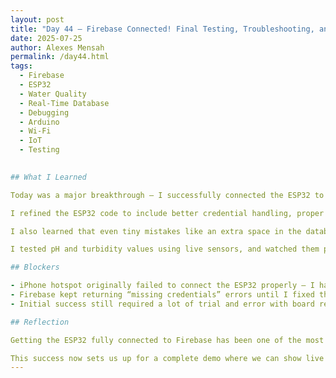 ```yaml
---
layout: post  
title: "Day 44 – Firebase Connected! Final Testing, Troubleshooting, and Real-Time Updates"  
date: 2025-07-25  
author: Alexes Mensah  
permalink: /day44.html  
tags:
  - Firebase
  - ESP32
  - Water Quality
  - Real-Time Database
  - Debugging
  - Arduino
  - Wi-Fi
  - IoT
  - Testing
    

## What I Learned

Today was a major breakthrough — I successfully connected the ESP32 to Firebase and confirmed real-time data upload from the sensors! After days of debugging Wi-Fi, authentication, and credentials, everything finally worked. Seeing values appear in the Firebase Realtime Database felt like a full-circle moment.

I refined the ESP32 code to include better credential handling, proper Firebase readiness checks, and added serial feedback to see exactly where any issues occurred. This made it easier to debug and confirm that the problem wasn’t the code structure, but rather Wi-Fi permissions, hotspot reliability, and the exact formatting of the Firebase credentials.

I also learned that even tiny mistakes like an extra space in the database URL or a mistyped SSID can break the whole process. Switching to a different Wi-Fi network and double-checking all values made a huge difference.

I tested pH and turbidity values using live sensors, and watched them push directly to Firebase every 3 seconds. We now have working real-time infrastructure that can scale or plug right into our web dashboard — no more guessing, just real, working IoT connectivity.

## Blockers

- iPhone hotspot originally failed to connect the ESP32 properly — I had to try different phones and eventually switched to a stable network.
- Firebase kept returning “missing credentials” errors until I fixed the database URL and token logic.
- Initial success still required a lot of trial and error with board resets, port detection, and making sure the Serial Monitor was showing output correctly.

## Reflection

Getting the ESP32 fully connected to Firebase has been one of the most rewarding moments in this project. All the code, the planning, the testing — it’s all come together in a way that actually works and proves our concept. I feel much more confident in debugging embedded hardware, understanding real-time data sync, and configuring cloud databases.

This success now sets us up for a complete demo where we can show live data flowing from the water sensors to our Firebase backend, and then to the public dashboard. We’ve proven the tech works — and that’s a huge win for our team.
---
```

